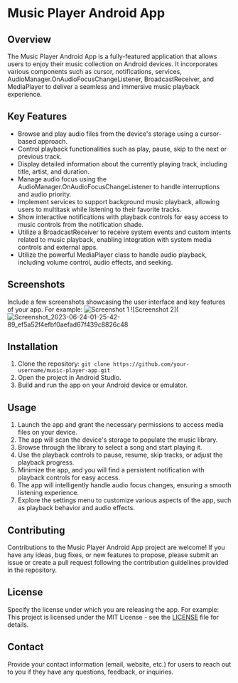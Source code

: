 # Music Player Android App

## Overview
The Music Player Android App is a fully-featured application that allows users to enjoy their music collection on Android devices. It incorporates various components such as cursor, notifications, services, AudioManager.OnAudioFocusChangeListener, BroadcastReceiver, and MediaPlayer to deliver a seamless and immersive music playback experience.

## Key Features
- Browse and play audio files from the device's storage using a cursor-based approach.
- Control playback functionalities such as play, pause, skip to the next or previous track.
- Display detailed information about the currently playing track, including title, artist, and duration.
- Manage audio focus using the AudioManager.OnAudioFocusChangeListener to handle interruptions and audio priority.
- Implement services to support background music playback, allowing users to multitask while listening to their favorite tracks.
- Show interactive notifications with playback controls for easy access to music controls from the notification shade.
- Utilize a BroadcastReceiver to receive system events and custom intents related to music playback, enabling integration with system media controls and external apps.
- Utilize the powerful MediaPlayer class to handle audio playback, including volume control, audio effects, and seeking.

## Screenshots
Include a few screenshots showcasing the user interface and key features of your app. For example:
![Screenshot 1](![Screenshot_2023-06-24-01-21-11-71_ef5a52f4efbf0aefad67f439c8826c48](https://github.com/jester-sys/Meloady-MusicPlayer-App/assets/115554090/1e595d97-038a-45eb-8202-265158beee08))
![Screenshot 2](![Screenshot_2023-06-24-01-25-42-89_ef5a52f4efbf0aefad67f439c8826c48](https://github.com/jester-sys/Meloady-MusicPlayer-App/assets/115554090/b883bbf7-a19d-451c-99ad-6ccd048e0e2e)










## Installation
1. Clone the repository: `git clone https://github.com/your-username/music-player-app.git`
2. Open the project in Android Studio.
3. Build and run the app on your Android device or emulator.

## Usage
1. Launch the app and grant the necessary permissions to access media files on your device.
2. The app will scan the device's storage to populate the music library.
3. Browse through the library to select a song and start playing it.
4. Use the playback controls to pause, resume, skip tracks, or adjust the playback progress.
5. Minimize the app, and you will find a persistent notification with playback controls for easy access.
6. The app will intelligently handle audio focus changes, ensuring a smooth listening experience.
7. Explore the settings menu to customize various aspects of the app, such as playback behavior and audio effects.

## Contributing
Contributions to the Music Player Android App project are welcome! If you have any ideas, bug fixes, or new features to propose, please submit an issue or create a pull request following the contribution guidelines provided in the repository.

## License
Specify the license under which you are releasing the app. For example:
This project is licensed under the MIT License - see the [LICENSE](LICENSE) file for details.

## Contact
Provide your contact information (email, website, etc.) for users to reach out to you if they have any questions, feedback, or inquiries.
